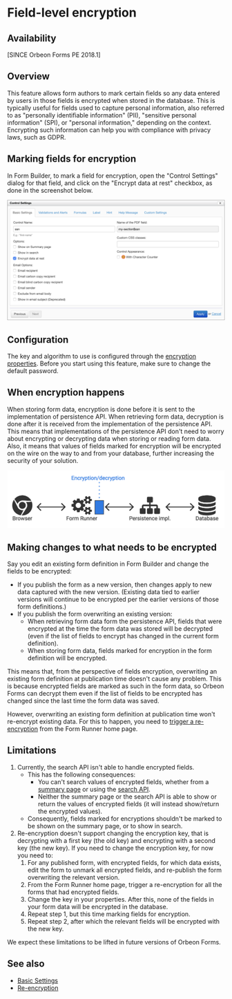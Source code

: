 # Field-level encryption

## Availability

[SINCE Orbeon Forms PE 2018.1]

## Overview

This feature allows form authors to mark certain fields so any data entered by users in those fields is encrypted when stored in the database. This is typically useful for fields used to capture personal information, also referred to as "personally identifiable information" (PII), "sensitive personal information" (SPI), or "personal information," depending on the context. Encrypting such information can help you with compliance with privacy laws, such as GDPR.

## Marking fields for encryption

In Form Builder, to mark a field for encryption, open the "Control Settings" dialog for that field, and click on the "Encrypt data at rest" checkbox, as done in the screenshot below.

![Checkbox to mark field for encryption](images/field-level-encryption-ssn.png)

## Configuration

The key and algorithm to use is configured through the [encryption properties](../configuration/properties/general.md#encryption-properties). Before you start using this feature, make sure to change the default password.

## When encryption happens

When storing form data, encryption is done before it is sent to the implementation of persistence API. When retrieving form data, decryption is done after it is received from the implementation of the persistence API. This means that implementations of the persistence API don't need to worry about encrypting or decrypting data when storing or reading form data. Also, it means that values of fields marked for encryption will be encrypted on the wire on the way to and from your database, further increasing the security of your solution.

![Data encryption in Form Runner, before it reaches the implementation of the persistence API](images/field-level-encryption-when.png)

## Making changes to what needs to be encrypted

Say you edit an existing form definition in Form Builder and change the fields to be encrypted:

- If you publish the form as a new version, then changes apply to new data captured with the new version. (Existing data tied to earlier versions will continue to be encrypted per the earlier versions of those form definitions.)
- If you publish the form overwriting an existing version:
    - When retrieving form data form the persistence API, fields that were encrypted at the time the form data was stored will be decrypted (even if the list of fields to encrypt has changed in the current form definition).
    - When storing form data, fields marked for encryption in the form definition will be encrypted.

This means that, from the perspective of fields encryption, overwriting an existing form definition at publication time doesn't cause any problem. This is because encrypted fields are marked as such in the form data, so Orbeon Forms can decrypt them even if the list of fields to be encrypted has changed since the last time the form data was saved.

However, overwriting an existing form definition at publication time won't re-encrypt existing data. For this to happen, you need to [trigger a re-encryption](../form-runner/feature/home-page.md#re-encryption) from the Form Runner home page.

## Limitations

1. Currently, the search API isn't able to handle encrypted fields.
	- This has the following consequences:
		- You can't search values of encrypted fields, whether from a [summary page](summary-page.md) or using the [search API](../form-runner/apis/persistence-api/search.md).
		- Neither the summary page or the search API is able to show or return the values of encrypted fields (it will instead show/return the encrypted values).
	- Consequently, fields marked for encryptions shouldn't be marked to be shown on the summary page, or to show in search.
2. Re-encryption doesn't support changing the encryption key, that is decrypting with a first key (the old key) and encrypting with a second key (the new key). If you need to change the encryption key, for now you need to:
	1. For any published form, with encrypted fields, for which data exists, edit the form to unmark all encrypted fields, and re-publish the form overwriting the relevant version.
	2. From the Form Runner home page, trigger a re-encryption for all the forms that had encrypted fields.
	3. Change the key in your properties. After this, none of the fields in your form data will be encrypted in the database.
	4. Repeat step 1, but this time marking fields for encryption.
	5. Repeat step 2, after which the relevant fields will be encrypted with the new key.

We expect these limitations to be lifted in future versions of Orbeon Forms.

## See also 

- [Basic Settings](/form-builder/control-settings.md)
- [Re-encryption](/form-runner/features/home-page.md#re-encryption)
